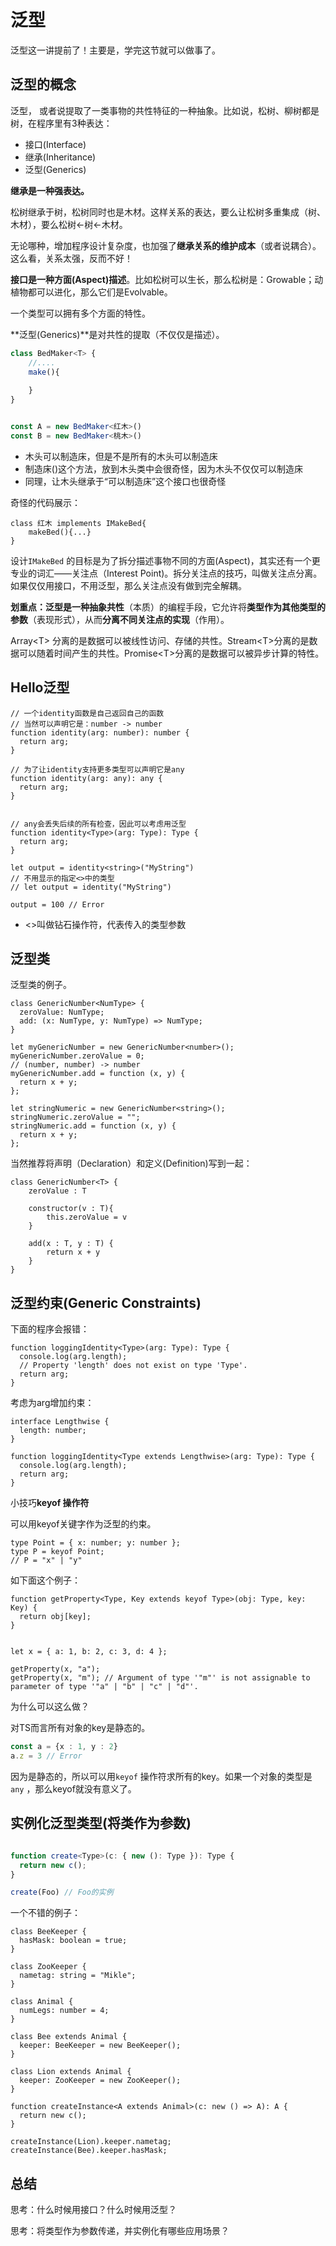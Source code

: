 # 泛型



泛型这一讲提前了！主要是，学完这节就可以做事了。



## 泛型的概念



泛型， 或者说提取了一类事物的共性特征的一种抽象。比如说，松树、柳树都是树，在程序里有3种表达：

- 接口(Interface)
- 继承(Inheritance)
- 泛型(Generics)

**继承是一种强表达。**

松树继承于树，松树同时也是木材。这样关系的表达，要么让松树多重集成（树、木材），要么松树<-树<-木材。

无论哪种，增加程序设计复杂度，也加强了**继承关系的维护成本**（或者说耦合）。这么看，关系太强，反而不好！

**接口是一种方面(Aspect)描述**。比如松树可以生长，那么松树是：Growable；动植物都可以进化，那么它们是Evolvable。

一个类型可以拥有多个方面的特性。

**泛型(Generics)**是对共性的提取（不仅仅是描述）。

```ts
class BedMaker<T> {
    //....
    make(){
        
    }
}


const A = new BedMaker<红木>()
const B = new BedMaker<桃木>()


```

- 木头可以制造床，但是不是所有的木头可以制造床
- 制造床()这个方法，放到木头类中会很奇怪，因为木头不仅仅可以制造床
- 同理，让木头继承于“可以制造床”这个接口也很奇怪

奇怪的代码展示：

```tsx
class 红木 implements IMakeBed{
    makeBed(){...}
}
```

设计`IMakeBed` 的目标是为了拆分描述事物不同的方面(Aspect)，其实还有一个更专业的词汇——关注点（Interest Point)。拆分关注点的技巧，叫做关注点分离。如果仅仅用接口，不用泛型，那么关注点没有做到完全解耦。

**划重点：**泛型是一种**抽象共性**（本质）的编程手段，它允许将**类型作为其他类型的参数**（表现形式），从而**分离不同关注点的实现**（作用）。

Array\<T\> 分离的是数据可以被线性访问、存储的共性。Stream\<T\>分离的是数据可以随着时间产生的共性。Promise\<T\>分离的是数据可以被异步计算的特性。

## Hello泛型

```tsx
// 一个identity函数是自己返回自己的函数
// 当然可以声明它是：number -> number
function identity(arg: number): number {
  return arg;
}

// 为了让identity支持更多类型可以声明它是any
function identity(arg: any): any {
  return arg;
}


// any会丢失后续的所有检查，因此可以考虑用泛型
function identity<Type>(arg: Type): Type {
  return arg;
}

let output = identity<string>("MyString")
// 不用显示的指定<>中的类型
// let output = identity("MyString")

output = 100 // Error
```



- <>叫做钻石操作符，代表传入的类型参数



## 泛型类



泛型类的例子。

```tsx
class GenericNumber<NumType> {
  zeroValue: NumType;
  add: (x: NumType, y: NumType) => NumType;
}

let myGenericNumber = new GenericNumber<number>();
myGenericNumber.zeroValue = 0;
// (number, number) -> number
myGenericNumber.add = function (x, y) {
  return x + y;
};

let stringNumeric = new GenericNumber<string>();
stringNumeric.zeroValue = "";
stringNumeric.add = function (x, y) {
  return x + y;
};
```

当然推荐将声明（Declaration）和定义(Definition)写到一起：

```tsx
class GenericNumber<T> {
    zeroValue : T
    
    constructor(v : T){
        this.zeroValue = v
    }
    
    add(x : T, y : T) {
        return x + y
    }
}
```



## 泛型约束(Generic Constraints)

下面的程序会报错：

```tsx
function loggingIdentity<Type>(arg: Type): Type {
  console.log(arg.length);
  // Property 'length' does not exist on type 'Type'.
  return arg;
}
```

考虑为arg增加约束：

```tsx
interface Lengthwise {
  length: number;
}

function loggingIdentity<Type extends Lengthwise>(arg: Type): Type {
  console.log(arg.length); 
  return arg;
}
```

小技巧**keyof 操作符**

可以用keyof关键字作为泛型的约束。

```tsx
type Point = { x: number; y: number };
type P = keyof Point;
// P = "x" | "y"
```

如下面这个例子：

```tsx
function getProperty<Type, Key extends keyof Type>(obj: Type, key: Key) {
  return obj[key];
}


let x = { a: 1, b: 2, c: 3, d: 4 };

getProperty(x, "a");
getProperty(x, "m"); // Argument of type '"m"' is not assignable to parameter of type '"a" | "b" | "c" | "d"'.
```

为什么可以这么做？

对TS而言所有对象的key是静态的。

```ts
const a = {x : 1, y : 2}
a.z = 3 // Error
```

因为是静态的，所以可以用`keyof` 操作符求所有的key。如果一个对象的类型是`any` ，那么keyof就没有意义了。 



## 实例化泛型类型(将类作为参数)

```ts

function create<Type>(c: { new (): Type }): Type {
  return new c();
}

create(Foo) // Foo的实例
```

一个不错的例子：

```tsx
class BeeKeeper {
  hasMask: boolean = true;
}

class ZooKeeper {
  nametag: string = "Mikle";
}

class Animal {
  numLegs: number = 4;
}

class Bee extends Animal {
  keeper: BeeKeeper = new BeeKeeper();
}

class Lion extends Animal {
  keeper: ZooKeeper = new ZooKeeper();
}

function createInstance<A extends Animal>(c: new () => A): A {
  return new c();
}

createInstance(Lion).keeper.nametag;
createInstance(Bee).keeper.hasMask;
```



## 总结



思考：什么时候用接口？什么时候用泛型？

思考：将类型作为参数传递，并实例化有哪些应用场景？

